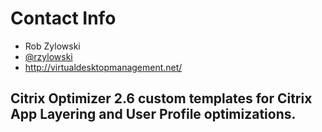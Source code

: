 # Contact Info
 - Rob Zylowski
 - [@rzylowski](https://twitter.com/rzylowski)
 - http://virtualdesktopmanagement.net/
## Citrix Optimizer 2.6 custom templates for Citrix App Layering and User Profile optimizations.

